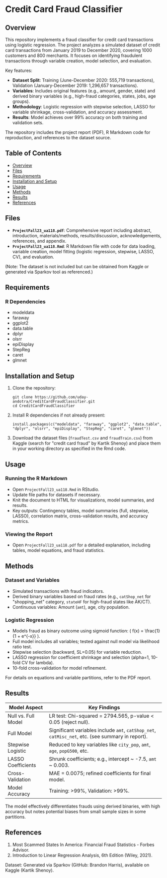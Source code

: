 

# Credit Card Fraud Classifier


## Overview

This repository implements a fraud classifier for credit card transactions using logistic regression. The project analyzes a simulated dataset of credit card transactions from January 2019 to December 2020, covering 1000 customers and 800 merchants. It focuses on identifying fraudulent transactions through variable creation, model selection, and evaluation.

Key features:
- **Dataset Split**: Training (June-December 2020: 555,719 transactions), Validation (January-December 2019: 1,296,657 transactions).
- **Variables**: Includes original features (e.g., amount, gender, state) and derived binary variables (e.g., high-fraud categories, states, jobs, age groups).
- **Methodology**: Logistic regression with stepwise selection, LASSO for variable shrinkage, cross-validation, and accuracy assessment.
- **Results**: Model achieves over 99% accuracy on both training and validation sets.

The repository includes the project report (PDF), R Markdown code for reproduction, and references to the dataset source.

## Table of Contents

- [Overview](#overview)
- [Files](#files)
- [Requirements](#requirements)
- [Installation and Setup](#installation-and-setup)
- [Usage](#usage)
- [Methods](#methods)
- [Results](#results)
- [References](#references)

## Files

- **`ProjectFall23_ua118.pdf`**: Comprehensive report including abstract, introduction, materials/methods, results/discussion, acknowledgements, references, and appendix.
- **`ProjectFall23_ua118.Rmd`**: R Markdown file with code for data loading, variable creation, model fitting (logistic regression, stepwise, LASSO, CV), and evaluation.

(Note: The dataset is not included but can be obtained from Kaggle or generated via Sparkov tool as referenced.)

## Requirements

### R Dependencies
- modeldata
- faraway
- ggplot2
- data.table
- dplyr
- olsrr
- epiDisplay
- StepReg
- caret
- glmnet

## Installation and Setup

1. Clone the repository:
   ```
   git clone https://github.com/uday-andotra/CreditCardFraudClassifier.git
   cd CreditCardFraudClassifier
   ```

2. Install R dependencies if not already present:
   ```
   install.packages(c("modeldata", "faraway", "ggplot2", "data.table", "dplyr", "olsrr", "epiDisplay", "StepReg", "caret", "glmnet"))
   ```

3. Download the dataset files (`fraudTest.csv` and `fraudTrain.csv`) from Kaggle (search for "credit card fraud" by Kartik Shenoy) and place them in your working directory as specified in the Rmd code.

## Usage

### Running the R Markdown
- Open `ProjectFall23_ua118.Rmd` in RStudio.
- Update file paths for datasets if necessary.
- Knit the document to HTML for visualizations, model summaries, and results.
- Key outputs: Contingency tables, model summaries (full, stepwise, LASSO), correlation matrix, cross-validation results, and accuracy metrics.

### Viewing the Report
- Open `ProjectFall23_ua118.pdf` for a detailed explanation, including tables, model equations, and fraud statistics.

## Methods

### Dataset and Variables
- Simulated transactions with fraud indicators.
- Derived binary variables based on fraud rates (e.g., `catShop_net` for "shopping_net" category, `stateHF` for high-fraud states like AK/CT).
- Continuous variables: Amount (`amt`), age, city population.

### Logistic Regression
- Models fraud as binary outcome using sigmoid function: \( f(x) = \frac{1}{1 + e^{-x}} \).
- Full model includes all variables; tested against null model via likelihood ratio test.
- Stepwise selection (backward, SL=0.05) for variable reduction.
- LASSO regression for coefficient shrinkage and selection (alpha=1, 10-fold CV for lambda).
- 10-fold cross-validation for model refinement.

For details on equations and variable partitions, refer to the PDF report.

## Results

| Model Aspect            | Key Findings |
|-------------------------|--------------|
| Null vs. Full Model    | LR test: Chi-squared = 2794.565, p-value < 0.05 (reject null). |
| Full Model             | Significant variables include `amt`, `catShop_net`, `catMisc_net`, etc. (see summary in report). |
| Stepwise Logistic      | Reduced to key variables like `city_pop`, `amt`, `age`, `popG500`, etc. |
| LASSO Coefficients     | Shrunk coefficients; e.g., intercept ~ -7.5, `amt` ~ 0.003. |
| Cross-Validation       | MAE = 0.0075; refined coefficients for final model. |
| Model Accuracy         | Training: >99%, Validation: >99%. |

The model effectively differentiates frauds using derived binaries, with high accuracy but notes potential biases from small sample sizes in some partitions.

## References

1. Most Scammed States In America: Financial Fraud Statistics - Forbes Advisor.
2. Introduction to Linear Regression Analysis, 6th Edition (Wiley, 2021).

Dataset: Generated via Sparkov (GitHub: Brandon Harris), available on Kaggle (Kartik Shenoy).
